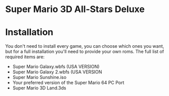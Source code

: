 # Super Mario 3D All-Stars Deluxe




# Installation
You don't need to install every game, you can choose which ones you want, but for a full installation you'll need to provide your own roms. The full list of required items are:
- Super Mario Galaxy.wbfs (USA VERSION)
- Super Mario Galaxy 2.wbfs (USA VERSION
-  Super Mario Sunshine.iso
-   Your preferred version of the Super Mario 64 PC Port
-   Super Mario 3D Land.3ds


